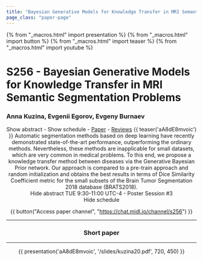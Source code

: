 ```yaml
---
title: "Bayesian Generative Models for Knowledge Transfer in MRI Semantic Segmentation Problems"
page_class: "paper-page"
---
```


{% from "_macros.html" import presentation %}
{% from "_macros.html" import button %}
{% from "_macros.html" import teaser %}
{% from "_macros.html" import youtube %}

# S256 - Bayesian Generative Models for Knowledge Transfer in MRI Semantic Segmentation Problems


### Anna Kuzina, Evgenii Egorov, Evgeny Burnaev

<center><a class="toggle_visibility" data-selector=".paper_abstract" data-level="3">Show abstract</a>
        - <a class="toggle_visibility" data-selector=".paper_qa" data-level="3">Show schedule</a>
        - <a href="https://openreview.net/pdf?id=3i6X1618wi">Paper</a>
        - <a href="https://openreview.net/forum?id=3i6X1618wi">Reviews</a>
        {{ teaser('aA8dE8mvoic') }}

<span class="paper_abstract">
        Automatic segmentation methods based on deep learning have recently demonstrated state-of-the-art performance, outperforming the ordinary methods. Nevertheless, these methods are inapplicable for small datasets, which are very common in medical problems. To this end, we propose a knowledge transfer method between diseases via the Generative Bayesian Prior network. Our approach is compared to a pre-train approach and random initialization and obtains the best results in terms of Dice Similarity Coefficient metric for the small subsets of the Brain Tumor Segmentation 2018 database (BRATS2018).
        <span class="actions">
  <br/>
  <a class="toggle_visibility" data-level="2">Hide abstract</a></span>
</span>

<span class="paper_qa">
        TUE 9:30-11:00 UTC-4 - Poster Session #3
        <br/>
        <span class="actions"><a class="toggle_visibility" data-level="2">Hide schedule</a></span>
</span>

{{ button("Access paper channel", "https://chat.midl.io/channel/s256") }}

---

### Short paper

---

{{ presentation('aA8dE8mvoic', '/slides/kuzina20.pdf', 720, 450) }}